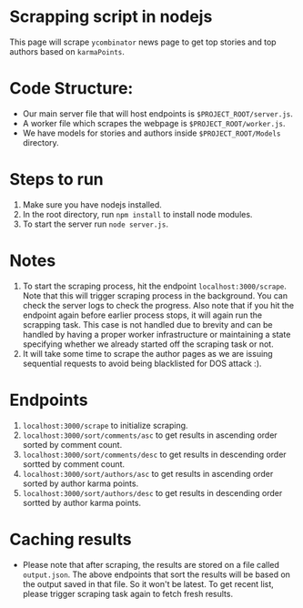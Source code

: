 # Scrapping script in nodejs

This page will scrape `ycombinator` news page to get top stories and top authors based on `karmaPoints`.

# Code Structure:

- Our main server file that will host endpoints is `$PROJECT_ROOT/server.js`.
- A worker file which scrapes the webpage is `$PROJECT_ROOT/worker.js`.
- We have models for stories and authors inside `$PROJECT_ROOT/Models` directory.

# Steps to run

1. Make sure you have nodejs installed.
1. In the root directory, run `npm install` to install node modules.
1. To start the server run `node server.js`.

# Notes

1. To start the scraping process, hit the endpoint `localhost:3000/scrape`. Note that this will trigger scraping process in the background. You can check the server logs to check the progress. Also note that if you hit the endpoint again before earlier process stops, it will again run the scrapping task. This case is not handled due to brevity and can be handled by having a proper worker infrastructure or maintaining a state specifying whether we already started off the scraping task or not.
1. It will take some time to scrape the author pages as we are issuing sequential requests to avoid being blacklisted for DOS attack :).

# Endpoints

1. `localhost:3000/scrape` to initialize scraping.
1. `localhost:3000/sort/comments/asc` to get results in ascending order sorted by comment count.
1. `localhost:3000/sort/comments/desc` to get results in descending order sortted by comment count.
1. `localhost:3000/sort/authors/asc` to get results in ascending order sorted by author karma points.
1. `localhost:3000/sort/authors/desc` to get results in descending order sortted by author karma points.

# Caching results

- Please note that after scraping, the results are stored on a file called `output.json`. The above endpoints that sort the results will be based on the output saved in that file. So it won't be latest. To get recent list, please trigger scraping task again to fetch fresh results.